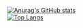 [![Anurag's GitHub stats](https://github-readme-stats.vercel.app/api?username=edintwi)](https://github.com/anuraghazra/github-readme-stats&theme=dark)
<br>
[![Top Langs](https://github-readme-stats.vercel.app/api/top-langs/?username=edintwi&layout=compact)](https://github.com/anuraghazra/github-readme-stats&show_icons=true&theme=dark)

